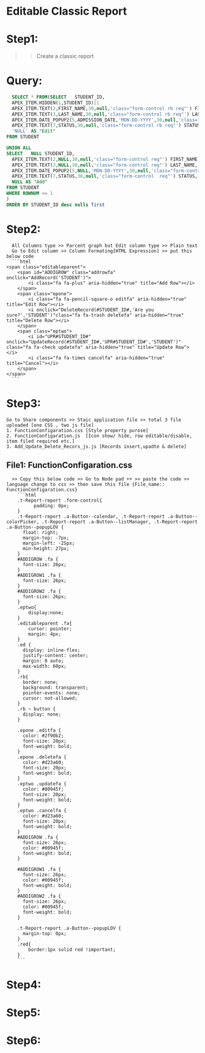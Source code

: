 # Editable Classic Report
# Step1:
  >> Create a classic report
  # Query:
  ```SQL
    SELECT * FROM(SELECT   STUDENT_ID, 
    APEX_ITEM.HIDDEN(1,STUDENT_ID)||
    APEX_ITEM.TEXT(2,FIRST_NAME,30,null,'class="form-control rb req"') FIRST_NAME, --'30'column-span
    APEX_ITEM.TEXT(3,LAST_NAME,30,null,'class="form-control rb req"') LAST_NAME,  
    APEX_ITEM.DATE_POPUP2(5,ADMISSION_DATE,'MON-DD-YYYY',30,null,'class="form-control rb"') ADMISSION_DATE,
    APEX_ITEM.TEXT(7,STATUS,30,null,'class="form-control rb req"') STATUS,
    'NULL' AS "Edit"
FROM STUDENT

UNION ALL
SELECT   NULL STUDENT_ID, 
    APEX_ITEM.TEXT(2,NULL,30,null,'class="form-control req"') FIRST_NAME, 
    APEX_ITEM.TEXT(3,NULL,30,null,'class="form-control req"') LAST_NAME,  
    APEX_ITEM.DATE_POPUP2(5,NULL,'MON-DD-YYYY',30,null,'class="form-control apex_disabled"') ADMISSION_DATE,
    APEX_ITEM.TEXT(7,STATUS,30,null,'class="form-control  req"') STATUS,
    NULL AS "Add"
FROM STUDENT
WHERE ROWNUM <= 1
)
ORDER BY STUDENT_ID desc nulls first
```      
# Step2: 
      All Columns type >> Parcent graph but Edit column type >> Plain text
      Go to Edit column >> Column Formating[HTML Expression] >> put this below code
      ```html
    <span class="editableparent">
        <span id="ADDIGROW" class="addrowfa" onclick="AddRecord('STUDENT')">
            <i class="fa fa-plus" aria-hidden="true" title="Add Row"></i>
        </span>
        <span class="epone">
            <i class="fa fa-pencil-square-o editfa" aria-hidden="true" title="Edit Row"></i>
            <i onclick="DeleteRecord(#STUDENT_ID#,'Are you sure?','STUDENT')"class="fa fa-trash deletefa" aria-hidden="true" title="Delete Row"></i>
        </span>
        <span class="eptwo">
            <i id="UPR#STUDENT_ID#" onclick="UpdateRecord(#STUDENT_ID#,'UPR#STUDENT_ID#','STUDENT')" class="fa fa-check updatefa" aria-hidden="true" title="Update Row"></i>
            <i class="fa fa-times cancelfa" aria-hidden="true" title="Cancel"></i>
        </span>
    </span>
      ```
# Step3:
    Go to Share components >> Staic application file >> total 3 file uploaded [one CSS , two js file] 
    1. FunctionConfigaration.css [Style property purose]
    2. FunctionConfigaration.js  [Icon show/ hide, row editable/disable, item filed required etc.]
    3. Add_Update_Delete_Recors_js.js [Records insert,upadte & delete]

  ## File1: FunctionConfigaration.css
      >> Copy this below code >> Go to Node pad ++ >> paste the code >> language change to css >> then save this file {File_name:: FunctionConfigaration.css} 
        ```html
        .t-Report-report .form-control{
              padding: 0px;
        }
        .t-Report-report .a-Button--calendar, .t-Report-report .a-Button--colorPicker, .t-Report-report .a-Button--listManager, .t-Report-report .a-Button--popupLOV {
          float: right;
          margin-top: -7px;
          margin-left: -25px;
          min-height: 27px;
        }
        #ADDIGROW .fa {
          font-size: 26px;
        }
        #ADDIGROW1 .fa {
          font-size: 26px;
        }
        #ADDIGROW2 .fa {
          font-size: 26px;
        }
        .eptwo{
            display:none;
        }
        .editableparent .fa{
            cursor: pointer;
            margin: 4px;
        }
        .ed {
          display: inline-flex;
          justify-content: center;
          margin: 0 auto;
          max-width: 60px;
        }
        .rb{
          border: none;
          background: transparent;
          pointer-events: none;
          cursor: not-allowed;
        }
        .rb ~ button {
          display: none;
        }
        
        .epone .editfa {
          color: #2f90b2;
          font-size: 20px;
          font-weight: bold;
        }
        .epone .deletefa {
          color: #d23a60;
          font-size: 20px;
          font-weight: bold;
        }
        .eptwo .updatefa {
          color: #00945f;
          font-size: 20px;
          font-weight: bold;
        }
        .eptwo .cancelfa {
          color: #d23a60;
          font-size: 20px;
          font-weight: bold;
        }
        #ADDIGROW .fa {
          font-size: 26px;
          color: #00945f;
          font-weight: bold;
        }
        
        #ADDIGROW1 .fa {
          font-size: 26px;
          color: #00945f;
          font-weight: bold;
        }
        #ADDIGROW2 .fa {
          font-size: 26px;
          color: #00945f;
          font-weight: bold;
        }
        
        .t-Report-report .a-Button--popupLOV {
          margin-top: 0px;
        }
        .red{
            border:1px solid red !important;
        }
        ```
    
# Step4:
# Step5:
# Step6:
